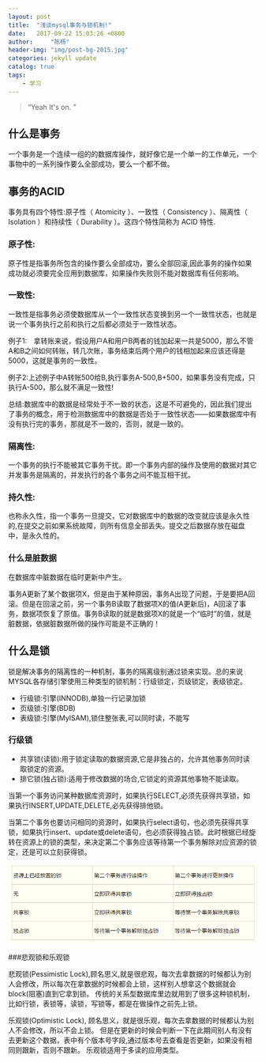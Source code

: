 ```yaml
---
layout: post
title:  "浅谈mysql事务与锁机制!"
date:   2017-09-22 15:03:26 +0800
author:     "陈杨"
header-img: "img/post-bg-2015.jpg"
categories: jekyll update
catalog: true
tags:
    - 学习
---
```


> “Yeah It's on. ”


## 什么是事务

一个事务是一个连续一组的的数据库操作，就好像它是一个单一的工作单元，一个事物中的一系列操作要么全部成功，要么一个都不做。

## 事务的ACID

事务具有四个特性:原子性（ Atomicity ）、一致性（ Consistency ）、隔离性（ Isolation ）和持续性（ Durability ）。这四个特性简称为 ACID 特性.
### 原子性:

原子性是指事务所包含的操作要么全部成功，要么全部回滚,因此事务的操作如果成功就必须要完全应用到数据库，如果操作失败则不能对数据库有任何影响。
### 一致性:

一致性是指事务必须使数据库从一个一致性状态变换到另一个一致性状态，也就是说一个事务执行之前和执行之后都必须处于一致性状态。

例子1:　拿转账来说，假设用户A和用户B两者的钱加起来一共是5000，那么不管A和B之间如何转账，转几次账，事务结束后两个用户的钱相加起来应该还得是5000，这就是事务的一致性。

例子2:上述例子中A转账500给B,执行事务A-500,B+500，如果事务没有完成，只执行A-500，那么就不满足一致性!

总结:数据库中的数据是经常处于不一致的状态，这是不可避免的，因此我们提出了事务的概念，用于检测数据库中的数据是否处于一致性状态——如果数据库中有没有执行完的事务，那就是不一致的，否则，就是一致的。

### 隔离性:

一个事务的执行不能被其它事务干扰。即一个事务内部的操作及使用的数据对其它并发事务是隔离的，并发执行的各个事务之间不能互相干扰。

### 持久性:

也称永久性，指一个事务一旦提交，它对数据库中的数据的改变就应该是永久性的,在提交之前如果系统故障，则所有信息全部丢失。提交之后数据存放在磁盘中，是永久性的。

### 什么是脏数据

在数据库中脏数据在临时更新中产生。

事务A更新了某个数据项X，但是由于某种原因，事务A出现了问题，于是要把A回滚。但是在回滚之前，另一个事务B读取了数据项X的值(A更新后)，A回滚了事务，数据项恢复了原值。事务B读取的就是数据项X的就是一个“临时”的值，就是脏数据，依据脏数据所做的操作可能是不正确的！

## 什么是锁

锁是解决事务的隔离性的一种机制，事务的隔离级别通过锁来实现。总的来说MYSQL各存储引擎使用三种类型的锁机制：行级锁定，页级锁定，表级锁定。
* 行级锁:引擎(INNODB),单独一行记录加锁
* 页级锁:引擎(BDB)
* 表级锁:引擎(MyISAM),锁住整张表,可以同时读，不能写

### 行级锁

* 共享锁(读锁):用于锁定读取的数据资源,它是非独占的，允许其他事务同时读取锁定的资源。
* 排它锁(独占锁):适用于修改数据的场合,它锁定的资源其他事物不能读取。

当第一个事务访问某种数据库资源时，如果执行SELECT,必须先获得共享锁，如果执行INSERT,UPDATE,DELETE,必先获得排他锁。

当第二个事务也要访问相同的资源时，如果执行select语句，也必须先获得共享锁，如果执行insert、update或delete语句，也必须获得独占锁。此时根据已经旋转在资源上的锁的类型，来决定第二个事务应该等待第一个事务解除对应资源的锁定，还是可以立刻获得锁。

![Alt text](/img/ArticleImg3/img1.png)

###悲观锁和乐观锁

悲观锁(Pessimistic Lock),顾名思义,就是很悲观，每次去拿数据的时候都认为别人会修改，所以每次在拿数据的时候都会上锁，这样别人想拿这个数据就会block(阻塞)直到它拿到锁。
传统的关系型数据库里边就用到了很多这种锁机制，比如行锁，表锁等，读锁，写锁等，都是在做操作之前先上锁。

乐观锁(Optimistic Lock), 顾名思义，就是很乐观，每次去拿数据的时候都认为别人不会修改，所以不会上锁。
但是在更新的时候会判断一下在此期间别人有没有去更新这个数据，表中有个版本号字段,通过版本号去查看是否更新，如果没有相同则跟新，否则不跟新。
乐观锁适用于多读的应用类型。






